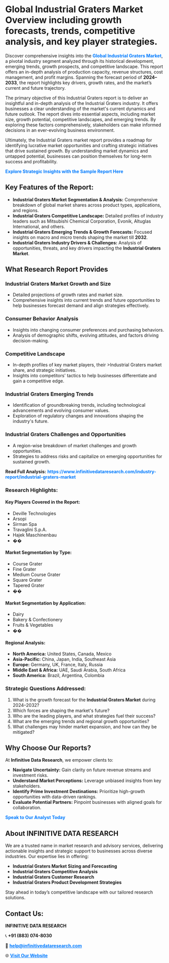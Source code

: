 <h1>Global Industrial Graters Market Overview including growth forecasts, trends, competitive analysis, and key player strategies.</h1>
<p>
Discover comprehensive insights into the 
<a href="https://www.infinitivedataresearch.com/industry-report/industrial-graters-market" rel="dofollow" style="color: #007BFF; text-decoration: none;"><strong>Global Industrial Graters Market</strong></a>, a pivotal industry segment analyzed through its historical development, emerging trends, growth prospects, and competitive landscape. This report offers an in-depth analysis of production capacity, revenue structures, cost management, and profit margins. Spanning the forecast period of <strong>2024–2033</strong>, the report highlights key drivers, growth rates, and the market’s current and future trajectory.
</p>
<p>
The primary objective of this Industrial Graters report is to deliver an insightful and in-depth analysis of the Industrial Graters industry. It offers businesses a clear understanding of the market's current dynamics and future outlook. The report dives into essential aspects, including market size, growth potential, competitive landscapes, and emerging trends. By exploring these factors comprehensively, stakeholders can make informed decisions in an ever-evolving business environment.
</p>
<p>
Ultimately, the Industrial Graters market report provides a roadmap for identifying lucrative market opportunities and crafting strategic initiatives that drive sustained growth. By understanding market dynamics and untapped potential, businesses can position themselves for long-term success and profitability.
</p>
<p>
<a href="https://www.infinitivedataresearch.com/request-sample/reportId=108978" style="color: #007BFF; text-decoration: none;"><strong>Explore Strategic Insights with the Sample Report Here</strong></a>
</p>

<h2>Key Features of the Report:</h2>
<ul>
<li><strong>Industrial Graters Market Segmentation & Analysis:</strong> Comprehensive breakdown of global market shares across product types, applications, and regions.</li>
<li><strong>Industrial Graters Competitive Landscape:</strong> Detailed profiles of industry leaders such as Mitsubishi Chemical Corporation, Evonik, Altuglas International, and others.</li>
<li><strong>Industrial Graters Emerging Trends & Growth Forecasts:</strong> Focused insights on macro and micro trends shaping the market till <strong>2032</strong>.</li>
<li><strong>Industrial Graters Industry Drivers & Challenges:</strong> Analysis of opportunities, threats, and key drivers impacting the <strong>Industrial Graters Market</strong>.</li>
</ul>

<h2>What Research Report Provides</h2>
<h3>Industrial Graters Market Growth and Size</h3>
<ul>
<li>Detailed projections of growth rates and market size.</li>
<li>Comprehensive insights into current trends and future opportunities to help businesses forecast demand and align strategies effectively.</li>
</ul>

<h3>Consumer Behavior Analysis</h3>
<ul>
<li>Insights into changing consumer preferences and purchasing behaviors.</li>
<li>Analysis of demographic shifts, evolving attitudes, and factors driving decision-making.</li>
</ul>

<h3>Competitive Landscape</h3>
<ul>
<li>In-depth profiles of key market players, their >Industrial Graters market share, and strategic initiatives.</li>
<li>Insights into competitors' tactics to help businesses differentiate and gain a competitive edge.</li>
</ul>

<h3>Industrial Graters Emerging Trends</h3>
<ul>
<li>Identification of groundbreaking trends, including technological advancements and evolving consumer values.</li>
<li>Exploration of regulatory changes and innovations shaping the industry's future.</li>
</ul>

<h3>Industrial Graters Challenges and Opportunities</h3>
<ul>
<li>A region-wise breakdown of market challenges and growth opportunities.</li>
<li>Strategies to address risks and capitalize on emerging opportunities for sustained growth.</li>
</ul>
<p><strong>Read Full Analysis:</strong> <a href="https://www.infinitivedataresearch.com/industry-report/industrial-graters-market" rel="dofollow" style="color: #007BFF; text-decoration: none;"><strong>https://www.infinitivedataresearch.com/industry-report/industrial-graters-market</strong></a></p>
<h3>Research Highlights:</h3>
<h4>Key Players Covered in the Report:</h4>
<ul><li>Deville Technologies</li><li>Arsopi</li><li>Sirman Spa</li><li>Travaglini S.p.A.</li><li>Hajek Maschinenbau</li><li>��</li></ul>
<h4>Market Segmentation by Type:</h4>
<ul><li>Course Grater</li><li>Fine Grater</li><li>Medium Course Grater</li><li>Square Grater</li><li>Tapered Grater</li><li>��</li></ul>
<h4>Market Segmentation by Application:</h4>
<ul><li>Dairy</li><li>Bakery &amp; Confectionery</li><li>Fruits &amp; Vegetables</li><li>��</li></ul>

<h4>Regional Analysis:</h4>
<ul>
<li><strong>North America:</strong> United States, Canada, Mexico</li>
<li><strong>Asia-Pacific:</strong> China, Japan, India, Southeast Asia</li>
<li><strong>Europe:</strong> Germany, UK, France, Italy, Russia</li>
<li><strong>Middle East & Africa:</strong> UAE, Saudi Arabia, South Africa</li>
<li><strong>South America:</strong> Brazil, Argentina, Colombia</li>
</ul>

<h3>Strategic Questions Addressed:</h3>
<ol>
<li>What is the growth forecast for the <strong>Industrial Graters Market</strong> during 2024–2032?</li>
<li>Which forces are shaping the market's future?</li>
<li>Who are the leading players, and what strategies fuel their success?</li>
<li>What are the emerging trends and regional growth opportunities?</li>
<li>What challenges may hinder market expansion, and how can they be mitigated?</li>
</ol>

<h2>Why Choose Our Reports?</h2>
<p>At <strong>Infinitive Data Research</strong>, we empower clients to:</p>
<ul>
<li><strong>Navigate Uncertainty:</strong> Gain clarity on future revenue streams and investment risks.</li>
<li><strong>Understand Market Perceptions:</strong> Leverage unbiased insights from key stakeholders.</li>
<li><strong>Identify Prime Investment Destinations:</strong> Prioritize high-growth opportunities with data-driven rankings.</li>
<li><strong>Evaluate Potential Partners:</strong> Pinpoint businesses with aligned goals for collaboration.</li>
</ul>
<p><a href="https://www.infinitivedataresearch.com/industry-report/industrial-graters-market" rel="dofollow" style="color: #007BFF; text-decoration: none;"><strong>Speak to Our Analyst Today</strong></a></p>

<h2>About INFINITIVE DATA RESEARCH</h2>
<p>We are a trusted name in market research and advisory services, delivering actionable insights and strategic support to businesses across diverse industries. Our expertise lies in offering:</p>
<ul>
<li><strong>Industrial Graters Market Sizing and Forecasting</strong></li>
<li><strong>Industrial Graters Competitive Analysis</strong></li>
<li><strong>Industrial Graters Customer Research</strong></li>
<li><strong>Industrial Graters Product Development Strategies</strong></li>
</ul>
<p>Stay ahead in today’s competitive landscape with our tailored research solutions.</p>

<h2>Contact Us:</h2>
<p><strong>INFINITIVE DATA RESEARCH</strong></p>
<p>📞 <strong>+91 (883) 074-8030</strong></p>
<p>📧 <strong><a href="mailto:help@infinitivedataresearch.com" style="color: #007BFF;">help@infinitivedataresearch.com</a></strong></p>
<p>🌐 <strong><a href="https://www.infinitivedataresearch.com" rel="dofollow" style="color: #007BFF;">Visit Our Website</a></strong></p>